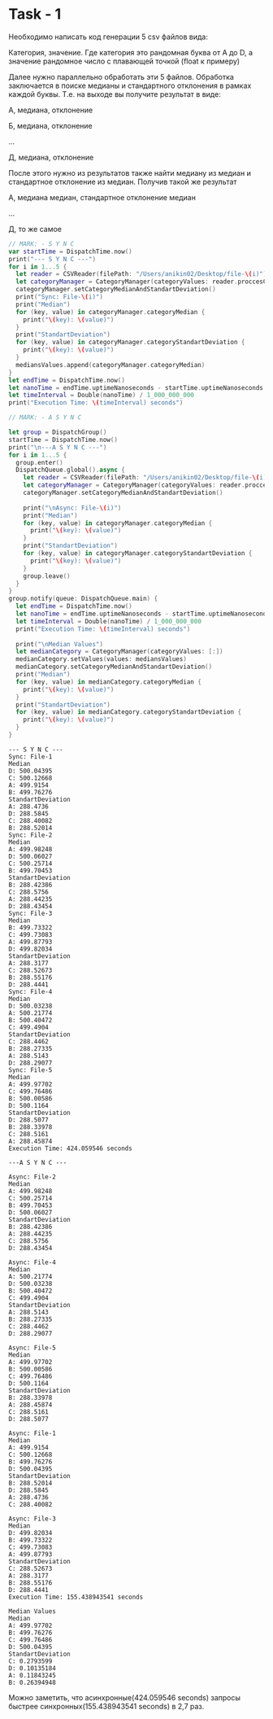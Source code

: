 # Task - 1

Необходимо написать код генерации 5 csv файлов вида:

Категория, значение. Где категория это рандомная буква от A до D, а значение рандомное число с плавающей точкой (float к примеру)

Далее нужно параллельно обработать эти 5 файлов. Обработка заключается в поиске медианы и стандартного отклонения в рамках каждой буквы. Т.е. на выходе вы получите результат в виде:

А, медиана, отклонение

Б, медиана, отклонение

...

Д, медиана, отклонение


После этого нужно из результатов также найти медиану из медиан и стандартное отклонение из медиан. Получив такой же результат

А, медиана медиан, стандартное отклонение медиан

...


Д, то же самое


``` swift
// MARK: - S Y N C
var startTime = DispatchTime.now()
print("--- S Y N C ---")
for i in 1...5 {
  let reader = CSVReader(filePath: "/Users/anikin02/Desktop/file-\(i)")
  let categoryManager = CategoryManager(categoryValues: reader.proccesCSV())
  categoryManager.setCategoryMedianAndStandartDeviation()
  print("Sync: File-\(i)")
  print("Median")
  for (key, value) in categoryManager.categoryMedian {
    print("\(key): \(value)")
  }
  print("StandartDeviation")
  for (key, value) in categoryManager.categoryStandartDeviation {
    print("\(key): \(value)")
  }
  mediansValues.append(categoryManager.categoryMedian)
}
let endTime = DispatchTime.now()
let nanoTime = endTime.uptimeNanoseconds - startTime.uptimeNanoseconds
let timeInterval = Double(nanoTime) / 1_000_000_000
print("Execution Time: \(timeInterval) seconds")

// MARK: - A S Y N C

let group = DispatchGroup()
startTime = DispatchTime.now()
print("\n---A S Y N C ---")
for i in 1...5 {
  group.enter()
  DispatchQueue.global().async {
    let reader = CSVReader(filePath: "/Users/anikin02/Desktop/file-\(i)")
    let categoryManager = CategoryManager(categoryValues: reader.proccesCSV())
    categoryManager.setCategoryMedianAndStandartDeviation()
    
    print("\nAsync: File-\(i)")
    print("Median")
    for (key, value) in categoryManager.categoryMedian {
      print("\(key): \(value)")
    }
    print("StandartDeviation")
    for (key, value) in categoryManager.categoryStandartDeviation {
      print("\(key): \(value)")
    }
    group.leave()
  }
}
group.notify(queue: DispatchQueue.main) {
  let endTime = DispatchTime.now()
  let nanoTime = endTime.uptimeNanoseconds - startTime.uptimeNanoseconds
  let timeInterval = Double(nanoTime) / 1_000_000_000
  print("Execution Time: \(timeInterval) seconds")
  
  print("\nMedian Values")
  let medianCategory = CategoryManager(categoryValues: [:])
  medianCategory.setValues(values: mediansValues)
  medianCategory.setCategoryMedianAndStandartDeviation()
  print("Median")
  for (key, value) in medianCategory.categoryMedian {
    print("\(key): \(value)")
  }
  print("StandartDeviation")
  for (key, value) in medianCategory.categoryStandartDeviation {
    print("\(key): \(value)")
  }
}
```

``` console
--- S Y N C ---
Sync: File-1
Median
D: 500.04395
C: 500.12668
A: 499.9154
B: 499.76276
StandartDeviation
A: 288.4736
D: 288.5845
C: 288.40082
B: 288.52014
Sync: File-2
Median
A: 499.98248
D: 500.06027
C: 500.25714
B: 499.70453
StandartDeviation
B: 288.42386
C: 288.5756
A: 288.44235
D: 288.43454
Sync: File-3
Median
B: 499.73322
C: 499.73083
A: 499.87793
D: 499.82034
StandartDeviation
A: 288.3177
C: 288.52673
B: 288.55176
D: 288.4441
Sync: File-4
Median
D: 500.03238
A: 500.21774
B: 500.40472
C: 499.4904
StandartDeviation
C: 288.4462
B: 288.27335
A: 288.5143
D: 288.29077
Sync: File-5
Median
A: 499.97702
C: 499.76486
B: 500.00586
D: 500.1164
StandartDeviation
D: 288.5077
B: 288.33978
C: 288.5161
A: 288.45874
Execution Time: 424.059546 seconds

---A S Y N C ---

Async: File-2
Median
A: 499.98248
C: 500.25714
B: 499.70453
D: 500.06027
StandartDeviation
B: 288.42386
A: 288.44235
C: 288.5756
D: 288.43454

Async: File-4
Median
A: 500.21774
D: 500.03238
B: 500.40472
C: 499.4904
StandartDeviation
A: 288.5143
B: 288.27335
C: 288.4462
D: 288.29077

Async: File-5
Median
A: 499.97702
B: 500.00586
C: 499.76486
D: 500.1164
StandartDeviation
B: 288.33978
A: 288.45874
C: 288.5161
D: 288.5077

Async: File-1
Median
A: 499.9154
C: 500.12668
B: 499.76276
D: 500.04395
StandartDeviation
B: 288.52014
D: 288.5845
A: 288.4736
C: 288.40082

Async: File-3
Median
D: 499.82034
B: 499.73322
C: 499.73083
A: 499.87793
StandartDeviation
C: 288.52673
A: 288.3177
B: 288.55176
D: 288.4441
Execution Time: 155.438943541 seconds

Median Values
Median
A: 499.97702
B: 499.76276
C: 499.76486
D: 500.04395
StandartDeviation
C: 0.2793599
D: 0.10135184
A: 0.11843245
B: 0.26394948
```

Можно заметить, что асинхронные(424.059546 seconds) запросы быстрее синхронных(155.438943541 seconds) в 2,7 раз.
